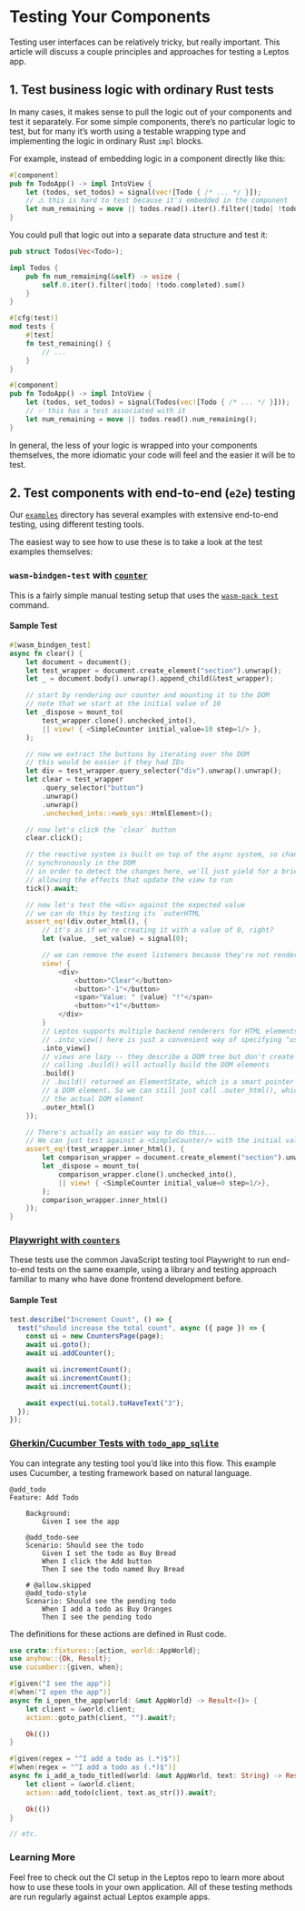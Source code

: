 # Testing Your Components

Testing user interfaces can be relatively tricky, but really important. This article
will discuss a couple principles and approaches for testing a Leptos app.

## 1. Test business logic with ordinary Rust tests

In many cases, it makes sense to pull the logic out of your components and test
it separately. For some simple components, there’s no particular logic to test, but
for many it’s worth using a testable wrapping type and implementing the logic in
ordinary Rust `impl` blocks.

For example, instead of embedding logic in a component directly like this:

```rust
#[component]
pub fn TodoApp() -> impl IntoView {
    let (todos, set_todos) = signal(vec![Todo { /* ... */ }]);
    // ⚠️ this is hard to test because it's embedded in the component
    let num_remaining = move || todos.read().iter().filter(|todo| !todo.completed).sum();
}
```

You could pull that logic out into a separate data structure and test it:

```rust
pub struct Todos(Vec<Todo>);

impl Todos {
    pub fn num_remaining(&self) -> usize {
        self.0.iter().filter(|todo| !todo.completed).sum()
    }
}

#[cfg(test)]
mod tests {
    #[test]
    fn test_remaining() {
        // ...
    }
}

#[component]
pub fn TodoApp() -> impl IntoView {
    let (todos, set_todos) = signal(Todos(vec![Todo { /* ... */ }]));
    // ✅ this has a test associated with it
    let num_remaining = move || todos.read().num_remaining();
}
```

In general, the less of your logic is wrapped into your components themselves, the
more idiomatic your code will feel and the easier it will be to test.

## 2. Test components with end-to-end (`e2e`) testing

Our [`examples`](https://github.com/leptos-rs/leptos/tree/main/examples) directory has several examples with extensive end-to-end testing, using different testing tools.

The easiest way to see how to use these is to take a look at the test examples themselves:

### `wasm-bindgen-test` with [`counter`](https://github.com/leptos-rs/leptos/blob/main/examples/counter/tests/web.rs)

This is a fairly simple manual testing setup that uses the [`wasm-pack test`](https://rustwasm.github.io/wasm-pack/book/commands/test.html) command.

#### Sample Test

```rust
#[wasm_bindgen_test]
async fn clear() {
    let document = document();
    let test_wrapper = document.create_element("section").unwrap();
    let _ = document.body().unwrap().append_child(&test_wrapper);

    // start by rendering our counter and mounting it to the DOM
    // note that we start at the initial value of 10
    let _dispose = mount_to(
        test_wrapper.clone().unchecked_into(),
        || view! { <SimpleCounter initial_value=10 step=1/> },
    );

    // now we extract the buttons by iterating over the DOM
    // this would be easier if they had IDs
    let div = test_wrapper.query_selector("div").unwrap().unwrap();
    let clear = test_wrapper
        .query_selector("button")
        .unwrap()
        .unwrap()
        .unchecked_into::<web_sys::HtmlElement>();

    // now let's click the `clear` button
    clear.click();

    // the reactive system is built on top of the async system, so changes are not reflected
    // synchronously in the DOM
    // in order to detect the changes here, we'll just yield for a brief time after each change,
    // allowing the effects that update the view to run
    tick().await;

    // now let's test the <div> against the expected value
    // we can do this by testing its `outerHTML`
    assert_eq!(div.outer_html(), {
        // it's as if we're creating it with a value of 0, right?
        let (value, _set_value) = signal(0);

        // we can remove the event listeners because they're not rendered to HTML
        view! {
            <div>
                <button>"Clear"</button>
                <button>"-1"</button>
                <span>"Value: " {value} "!"</span>
                <button>"+1"</button>
            </div>
        }
        // Leptos supports multiple backend renderers for HTML elements
        // .into_view() here is just a convenient way of specifying "use the regular DOM renderer"
        .into_view()
        // views are lazy -- they describe a DOM tree but don't create it yet
        // calling .build() will actually build the DOM elements
        .build()
        // .build() returned an ElementState, which is a smart pointer for
        // a DOM element. So we can still just call .outer_html(), which access the outerHTML on
        // the actual DOM element
        .outer_html()
    });

    // There's actually an easier way to do this...
    // We can just test against a <SimpleCounter/> with the initial value 0
    assert_eq!(test_wrapper.inner_html(), {
        let comparison_wrapper = document.create_element("section").unwrap();
        let _dispose = mount_to(
            comparison_wrapper.clone().unchecked_into(),
            || view! { <SimpleCounter initial_value=0 step=1/>},
        );
        comparison_wrapper.inner_html()
    });
}
```

### [Playwright with `counters`](https://github.com/leptos-rs/leptos/tree/main/examples/counters/e2e)

These tests use the common JavaScript testing tool Playwright to run end-to-end tests on the same example, using a library and testing approach familiar to many who have done frontend development before.

#### Sample Test

```js
test.describe("Increment Count", () => {
  test("should increase the total count", async ({ page }) => {
    const ui = new CountersPage(page);
    await ui.goto();
    await ui.addCounter();

    await ui.incrementCount();
    await ui.incrementCount();
    await ui.incrementCount();

    await expect(ui.total).toHaveText("3");
  });
});
```

### [Gherkin/Cucumber Tests with `todo_app_sqlite`](https://github.com/leptos-rs/leptos/blob/main/examples/todo_app_sqlite/e2e/README.md)

You can integrate any testing tool you’d like into this flow. This example uses Cucumber, a testing framework based on natural language.

```
@add_todo
Feature: Add Todo

    Background:
        Given I see the app

    @add_todo-see
    Scenario: Should see the todo
        Given I set the todo as Buy Bread
        When I click the Add button
        Then I see the todo named Buy Bread

    # @allow.skipped
    @add_todo-style
    Scenario: Should see the pending todo
        When I add a todo as Buy Oranges
        Then I see the pending todo
```

The definitions for these actions are defined in Rust code.

```rust
use crate::fixtures::{action, world::AppWorld};
use anyhow::{Ok, Result};
use cucumber::{given, when};

#[given("I see the app")]
#[when("I open the app")]
async fn i_open_the_app(world: &mut AppWorld) -> Result<()> {
    let client = &world.client;
    action::goto_path(client, "").await?;

    Ok(())
}

#[given(regex = "^I add a todo as (.*)$")]
#[when(regex = "^I add a todo as (.*)$")]
async fn i_add_a_todo_titled(world: &mut AppWorld, text: String) -> Result<()> {
    let client = &world.client;
    action::add_todo(client, text.as_str()).await?;

    Ok(())
}

// etc.
```

### Learning More

Feel free to check out the CI setup in the Leptos repo to learn more about how to use these tools in your own application. All of these testing methods are run regularly against actual Leptos example apps.
